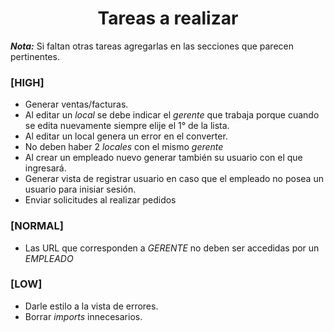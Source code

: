 <div align="center">
  <h1>Tareas a realizar</h1>
</div>

___Nota:___ Si faltan otras tareas agregarlas en las secciones que parecen pertinentes.

### **[HIGH]**
+ Generar ventas/facturas.
+ Al editar un _local_ se debe indicar el _gerente_ que trabaja porque cuando se edita nuevamente siempre elije el 1° de la lista.
+ Al editar un local genera un error en el converter.
+ No deben haber 2 _locales_ con el mismo _gerente_
+ Al crear un empleado nuevo generar también su usuario con el que ingresará.
+ Generar vista de registrar usuario en caso que el empleado no posea un usuario para inisiar sesión.
+ Enviar solicitudes al realizar pedidos


### **[NORMAL]**
+ Las URL que corresponden a _GERENTE_ no deben ser accedidas por un _EMPLEADO_


### **[LOW]**
+ Darle estilo a la vista de errores.
+ Borrar _imports_ innecesarios.
